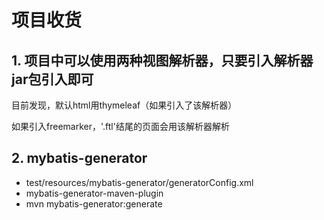 # 项目收货

## 1. 项目中可以使用两种视图解析器，只要引入解析器jar包引入即可

 目前发现，默认html用thymeleaf（如果引入了该解析器）

 如果引入freemarker，'.ftl'结尾的页面会用该解析器解析
 ## 2. mybatis-generator
 - test/resources/mybatis-generator/generatorConfig.xml
 - mybatis-generator-maven-plugin
 - mvn mybatis-generator:generate